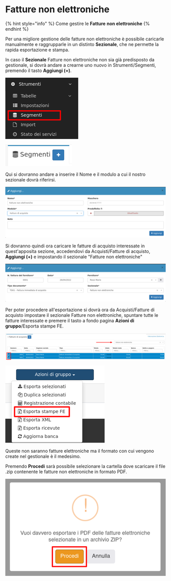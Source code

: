 # Fatture non elettroniche

{% hint style="info" %}
Come gestire le **Fatture** **non elettroniche**
{% endhint %}

Per una migliore gestione delle fatture non elettroniche è possibile caricarle manualmente e raggrupparle in un distinto **Sezionale**, che ne permette la rapida esportazione e stampa.

In caso il **Sezionale** Fatture non elettroniche non sia già predisposto da gestionale, si dovrà andare a crearne uno nuovo in Strumenti/Segmenti, premendo il tasto **Aggiungi (+)**.

![](<../.gitbook/assets/image (82) (1) (1) (1) (1) (1) (1).png>)

![](<../.gitbook/assets/image (93).png>)

Qui si dovranno andare a inserire il Nome e il modulo a cui il nostro sezionale dovrà riferirsi.

![](<../.gitbook/assets/image (23) (1) (1) (1) (1) (1).png>)

Si dovranno quindi ora caricare le fatture di acquisto interessate in quest'apposita sezione, accedendovi da Acquisti/Fatture di acquisto, **Aggiungi (+)** e impostando il sezionale "Fatture non elettroniche"

![](<../.gitbook/assets/image (90) (1) (1).png>)

Per poter procedere all'esportazione si dovrà ora da Acquisti/Fatture di acquisto impostare il sezionale Fatture non elettroniche, spuntare tutte le fatture interessate e premere il tasto a fondo pagina **Azioni di gruppo**/Esporta stampe FE.

![](<../.gitbook/assets/image (69) (1) (1) (1).png>)

![](<../.gitbook/assets/image (86).png>)

Queste non saranno fatture elettroniche ma il formato con cui vengono create nel gestionale è il medesimo.

Premendo **Procedi** sarà possibile selezionare la cartella dove scaricare il file .zip contenente le fatture non elettroniche in formato PDF.

![](<../.gitbook/assets/image (53) (1) (1) (1) (1) (1).png>)

